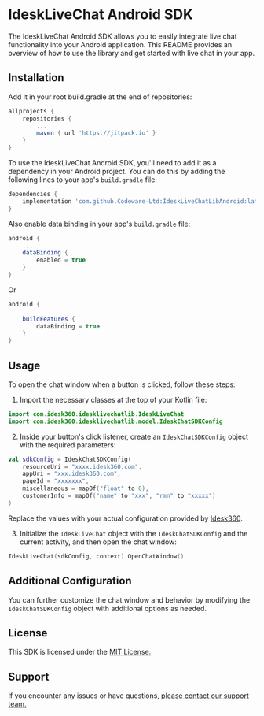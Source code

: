 

# IdeskLiveChat Android SDK

The IdeskLiveChat Android SDK allows you to easily integrate live chat functionality into your Android application. This README provides an overview of how to use the library and get started with live chat in your app.

## Installation

Add it in your root build.gradle at the end of repositories:

```gradle
allprojects {
    repositories {
        ...
        maven { url 'https://jitpack.io' }
    }
}
```


To use the IdeskLiveChat Android SDK, you'll need to add it as a dependency in your Android project. You can do this by adding the following lines to your app's `build.gradle` file:

```gradle
dependencies {
   	implementation 'com.github.Codeware-Ltd:IdeskLiveChatLibAndroid:latest_version'
}
```

Also enable data binding in your app's `build.gradle` file:

```gradle
android {
    ...
    dataBinding {
        enabled = true
    }
}
```
Or 

```gradle
android {
    ...
    buildFeatures {
        dataBinding = true
    }
}
```


## Usage

To open the chat window when a button is clicked, follow these steps:

1. Import the necessary classes at the top of your Kotlin file:

```kotlin
import com.idesk360.idesklivechatlib.IdeskLiveChat
import com.idesk360.idesklivechatlib.model.IdeskChatSDKConfig
```

2. Inside your button's click listener, create an `IdeskChatSDKConfig` object with the required parameters:

```kotlin
val sdkConfig = IdeskChatSDKConfig(
    resourceUri = "xxxx.idesk360.com",
    appUri = "xxx.idesk360.com",
    pageId = "xxxxxxx",
    miscellaneous = mapOf("float" to 0),
    customerInfo = mapOf("name" to "xxx", "rmn" to "xxxxx")
)
```

Replace the values with your actual configuration provided by [Idesk360](https://www.idesk360.com/).


3. Initialize the `IdeskLiveChat` object with the `IdeskChatSDKConfig` and the current activity, and then open the chat window:

```kotlin
IdeskLiveChat(sdkConfig, context).OpenChatWindow()
```

## Additional Configuration

You can further customize the chat window and behavior by modifying the `IdeskChatSDKConfig` object with additional options as needed.

## License
This SDK is licensed under the [MIT License.](https://opensource.org/license/mit/)



## Support

If you encounter any issues or have questions, [please contact our support team.](https://www.idesk360.com/contact/)
